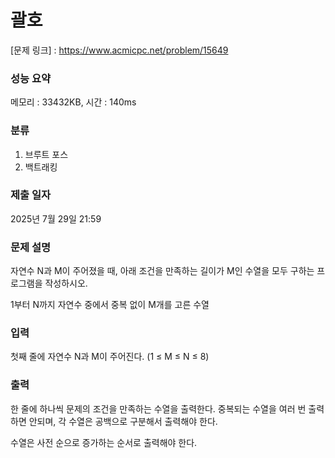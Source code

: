 # 괄호

[문제 링크] : https://www.acmicpc.net/problem/15649

### 성능 요약

메모리 : 33432KB, 시간 : 140ms

### 분류
1. 브루트 포스
2. 백트래킹

### 제출 일자

2025년 7월 29일 21:59

### 문제 설명

<p>
자연수 N과 M이 주어졌을 때, 아래 조건을 만족하는 길이가 M인 수열을 모두 구하는 프로그램을 작성하시오.

1부터 N까지 자연수 중에서 중복 없이 M개를 고른 수열
</p>

### 입력

<p>
첫째 줄에 자연수 N과 M이 주어진다. (1 ≤ M ≤ N ≤ 8)
</p>

### 출력

<p>
한 줄에 하나씩 문제의 조건을 만족하는 수열을 출력한다. 중복되는 수열을 여러 번 출력하면 안되며, 각 수열은 공백으로 구분해서 출력해야 한다.

수열은 사전 순으로 증가하는 순서로 출력해야 한다.
</p>